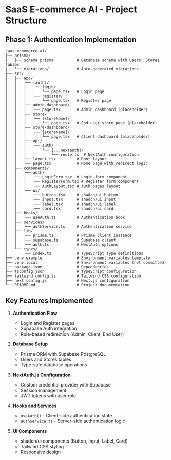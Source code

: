 # SaaS E-commerce AI - Project Structure

## Phase 1: Authentication Implementation

```
saas-ecommerce-ai/
├── prisma/
│   ├── schema.prisma          # Database schema with Users, Stores tables
│   └── migrations/            # Auto-generated migrations
├── src/
│   ├── app/
│   │   ├── (auth)/
│   │   │   ├── login/
│   │   │   │   └── page.tsx   # Login page
│   │   │   └── register/
│   │   │       └── page.tsx   # Register page
│   │   ├── admin-dashboard/
│   │   │   └── page.tsx       # Admin dashboard (placeholder)
│   │   ├── store/
│   │   │   └── [storeName]/
│   │   │       └── page.tsx   # End user store page (placeholder)
│   │   ├── store-dashboard/
│   │   │   └── [storeName]/
│   │   │       └── page.tsx   # Client dashboard (placeholder)
│   │   ├── api/
│   │   │   └── auth/
│   │   │       └── [...nextauth]/
│   │   │           └── route.ts  # NextAuth configuration
│   │   ├── layout.tsx         # Root layout
│   │   └── page.tsx           # Home page with redirect logic
│   ├── components/
│   │   ├── auth/
│   │   │   ├── LoginForm.tsx  # Login form component
│   │   │   ├── RegisterForm.tsx # Register form component
│   │   │   └── AuthLayout.tsx # Auth pages layout
│   │   └── ui/
│   │       ├── button.tsx     # shadcn/ui button
│   │       ├── input.tsx      # shadcn/ui input
│   │       ├── label.tsx      # shadcn/ui label
│   │       └── card.tsx       # shadcn/ui card
│   ├── hooks/
│   │   └── useAuth.ts         # Authentication hook
│   ├── services/
│   │   └── authService.ts     # Authentication service
│   ├── lib/
│   │   ├── prisma.ts          # Prisma client instance
│   │   ├── supabase.ts        # Supabase client
│   │   └── auth.ts            # NextAuth options
│   └── types/
│       └── index.ts           # TypeScript type definitions
├── .env.example               # Environment variables template
├── .env.local                 # Environment variables (not committed)
├── package.json               # Dependencies
├── tsconfig.json              # TypeScript configuration
├── tailwind.config.ts         # Tailwind CSS configuration
├── next.config.js             # Next.js configuration
└── README.md                  # Project documentation
```

## Key Features Implemented

1. **Authentication Flow**
   - Login and Register pages
   - Supabase Auth integration
   - Role-based redirection (Admin, Client, End User)

2. **Database Setup**
   - Prisma ORM with Supabase PostgreSQL
   - Users and Stores tables
   - Type-safe database operations

3. **NextAuth.js Configuration**
   - Custom credential provider with Supabase
   - Session management
   - JWT tokens with user role

4. **Hooks and Services**
   - `useAuth()` - Client-side authentication state
   - `authService.ts` - Server-side authentication logic

5. **UI Components**
   - shadcn/ui components (Button, Input, Label, Card)
   - Tailwind CSS styling
   - Responsive design
